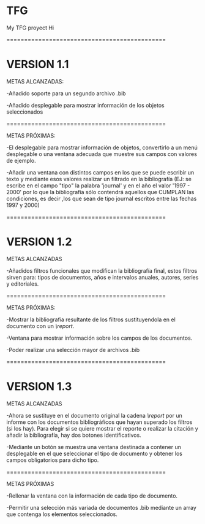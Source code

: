 # TFG
My TFG proyect
Hi

=============================================
# VERSION 1.1

METAS ALCANZADAS:

-Añadido soporte para un segundo archivo .bib

-Añadido desplegable para mostrar información de los objetos seleccionados

=============================================

METAS PRÓXIMAS:

-El desplegable para mostrar información de objetos, convertirlo a un menú desplegable o una ventana adecuada que muestre sus campos con valores de ejemplo.

-Añadir una ventana con distintos campos en los que se puede escribir un texto y mediante esos valores realizar un filtrado en la bibliografía (EJ: se escribe en el campo "tipo" la palabra 'journal' y en el año el valor '1997 - 2000' por lo que la bibliografía sólo contendrá aquellos que CUMPLAN las condiciones, es decir ,los que sean de tipo journal escritos entre las fechas 1997 y 2000)

=============================================
# VERSION 1.2

METAS ALCANZADAS

-Añadidos filtros funcionales que modifican la bibliografía final, estos filtros sirven para: tipos de documentos, años e intervalos anuales, autores, series y editoriales. 

=============================================

METAS PRÓXIMAS:

-Mostrar la bibliografía resultante de los filtros sustituyendola en el documento con un *\report*.

-Ventana para mostrar información sobre los campos de los documentos.

-Poder realizar una selección mayor de archivos .bib

=============================================
# VERSION 1.3

METAS ALCANZADAS

-Ahora se sustituye en el documento original la cadena *\report* por un informe con los documentos bibliográficos que hayan superado los filtros (si los hay). Para elegir si se quiere mostrar el reporte o realizar la citación y añadir la bibliografía, hay dos botones identificativos.

-Mediante un botón se muestra una ventana destinada a contener un desplegable en el que seleccionar el tipo de documento y obtener los campos obligatorios para dicho tipo.

=============================================

METAS PRÓXIMAS

-Rellenar la ventana con la información de cada tipo de documento.

-Permitir una selección más variada de documentos .bib mediante un array que contenga los elementos seleccionados.
